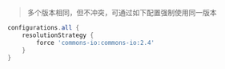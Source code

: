 > 多个版本相同，但不冲突，可通过如下配置强制使用同一版本

```groovy
configurations.all {
    resolutionStrategy {
        force 'commons-io:commons-io:2.4'
    }
}
```

